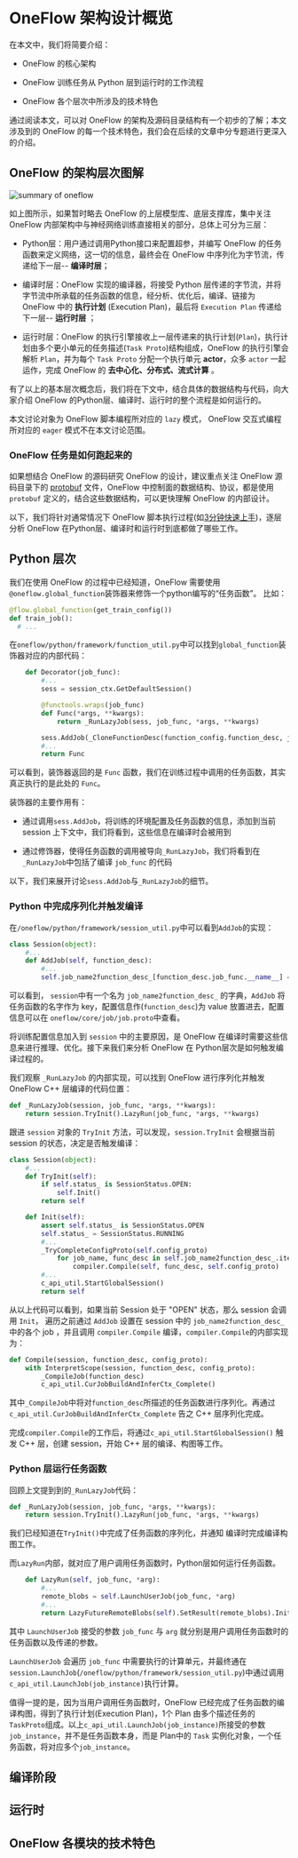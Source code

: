 # OneFlow 架构设计概览

在本文中，我们将简要介绍：

* OneFlow 的核心架构

* OneFlow 训练任务从 Python 层到运行时的工作流程

* OneFlow 各个层次中所涉及的技术特色

通过阅读本文，可以对 OneFlow 的架构及源码目录结构有一个初步的了解；本文涉及到的 OneFlow 的每一个技术特色，我们会在后续的文章中分专题进行更深入的介绍。

## OneFlow 的架构层次图解
![summary of oneflow](imgs/design_overview.png)

如上图所示，如果暂时略去 OneFlow 的上层模型库、底层支撑库，集中关注 OneFlow 内部架构中与神经网络训练直接相关的部分，总体上可分为三层：

* Python层：用户通过调用Python接口来配置超参，并编写 OneFlow 的任务函数来定义网络，这一切的信息，最终会在 OneFlow 中序列化为字节流，传递给下一层-- **编译时层**；

* 编译时层：OneFlow 实现的编译器，将接受 Python 层传递的字节流，并将字节流中所承载的任务函数的信息，经分析、优化后，编译、链接为 OneFlow 中的 **执行计划** (Execution Plan)，最后将 `Execution Plan` 传递给下一层-- **运行时层** ；

* 运行时层：OneFlow 的执行引擎接收上一层传递来的执行计划(`Plan`)，执行计划由多个更小单元的任务描述(`Task Proto`)结构组成，OneFlow 的执行引擎会解析 `Plan`，并为每个 `Task Proto` 分配一个执行单元 **actor**，众多 `actor` 一起运作，完成 OneFlow 的 **去中心化、分布式、流式计算** 。

有了以上的基本层次概念后，我们将在下文中，结合具体的数据结构与代码，向大家介绍 OneFlow 的Python层、编译时、运行时的整个流程是如何运行的。


本文讨论对象为 OneFlow 脚本编程所对应的 `lazy` 模式， OneFlow 交互式编程所对应的 `eager` 模式不在本文讨论范围。

### OneFlow 任务是如何跑起来的
如果想结合 OneFlow 的源码研究 OneFlow 的设计，建议重点关注 OneFlow 源码目录下的 [protobuf](https://developers.google.cn/protocol-buffers/) 文件，OneFlow 中控制面的数据结构、协议，都是使用 `protobuf` 定义的，结合这些数据结构，可以更快理解 OneFlow 的内部设计。

以下，我们将针对通常情况下 OneFlow 脚本执行过程(如[3分钟快速上手](../quick_start/quickstart_in_3_min.md))，逐层分析 OneFlow 在Python层、编译时和运行时到底都做了哪些工作。

## Python 层次
我们在使用 OneFlow 的过程中已经知道，OneFlow 需要使用`@oneflow.global_function`装饰器来修饰一个python编写的“任务函数”。
比如：
```python
@flow.global_function(get_train_config())
def train_job():
  # ...
```

在`oneflow/python/framework/function_util.py`中可以找到`global_function`装饰器对应的内部代码：
```python
    def Decorator(job_func):
        #...
        sess = session_ctx.GetDefaultSession()

        @functools.wraps(job_func)
        def Func(*args, **kwargs):
            return _RunLazyJob(sess, job_func, *args, **kwargs)

        sess.AddJob(_CloneFunctionDesc(function_config.function_desc, job_func))
        #...
        return Func
```
可以看到，装饰器返回的是 `Func` 函数，我们在训练过程中调用的任务函数，其实真正执行的是此处的 `Func`。

装饰器的主要作用有：

* 通过调用`sess.AddJob`，将训练的环境配置及任务函数的信息，添加到当前 session 上下文中，我们将看到，这些信息在编译时会被用到

* 通过修饰器，使得任务函数的调用被导向`_RunLazyJob`，我们将看到在`_RunLazyJob`中包括了编译 `job_func` 的代码

以下，我们来展开讨论`sess.AddJob`与`_RunLazyJob`的细节。

### Python 中完成序列化并触发编译

在`/oneflow/python/framework/session_util.py`中可以看到`AddJob`的实现：
```python
class Session(object):
    #...
    def AddJob(self, function_desc):
        #...
        self.job_name2function_desc_[function_desc.job_func.__name__] = function_desc
```
可以看到， `session`中有一个名为 `job_name2function_desc_` 的字典，`AddJob` 将任务函数的名字作为 key，配置信息作(`function_desc`)为 value 放置进去，配置信息可以在 `oneflow/core/job/job.proto`中查看。

将训练配置信息加入到 `session` 中的主要原因，是 OneFlow 在编译时需要这些信息来进行推理、优化。接下来我们来分析 OneFlow 在 Python层次是如何触发编译过程的。

我们观察 `_RunLazyJob` 的内部实现，可以找到 OneFlow 进行序列化并触发 OneFlow C++ 层编译的代码位置：
```python
def _RunLazyJob(session, job_func, *args, **kwargs):
    return session.TryInit().LazyRun(job_func, *args, **kwargs)
```
跟进 `session` 对象的 `TryInit` 方法，可以发现，`session.TryInit` 会根据当前 session 的状态，决定是否触发编译：
```python
class Session(object):
    #...
    def TryInit(self):
        if self.status_ is SessionStatus.OPEN:
            self.Init()
        return self

    def Init(self):
        assert self.status_ is SessionStatus.OPEN
        self.status_ = SessionStatus.RUNNING
        #...
        _TryCompleteConfigProto(self.config_proto)
            for job_name, func_desc in self.job_name2function_desc_.items():
                compiler.Compile(self, func_desc, self.config_proto)
        #...
        c_api_util.StartGlobalSession()
        return self
```
从以上代码可以看到，如果当前 Session 处于 "OPEN" 状态，那么 session 会调用 `Init`， 遍历之前通过 `AddJob` 设置在 session 中的 `job_name2function_desc_` 中的各个 job ，并且调用 `compiler.Compile` 编译，`compiler.Compile`的内部实现为：
```python
def Compile(session, function_desc, config_proto):
    with InterpretScope(session, function_desc, config_proto):
        _CompileJob(function_desc)
        c_api_util.CurJobBuildAndInferCtx_Complete()
```

其中`_CompileJob`中将对`function_desc`所描述的任务函数进行序列化。再通过 `c_api_util.CurJobBuildAndInferCtx_Complete` 告之 C++ 层序列化完成。

完成`compiler.Compile`的工作后，将通过`c_api_util.StartGlobalSession()` 触发 C++ 层，创建 session，开始 C++ 层的编译、构图等工作。


### Python 层运行任务函数
回顾上文提到到的`_RunLazyJob`代码：
```python
def _RunLazyJob(session, job_func, *args, **kwargs):
    return session.TryInit().LazyRun(job_func, *args, **kwargs)
```
我们已经知道在`TryInit()`中完成了任务函数的序列化，并通知 编译时完成编译构图工作。

而`LazyRun`内部，就对应了用户调用任务函数时，Python层如何运行任务函数。

```python
    def LazyRun(self, job_func, *arg):
        #...
        remote_blobs = self.LaunchUserJob(job_func, *arg)
        #...
        return LazyFutureRemoteBlobs(self).SetResult(remote_blobs).Inited()
```
其中 `LaunchUserJob` 接受的参数 `job_func` 与 `arg` 就分别是用户调用任务函数时的任务函数以及传递的参数。

`LaunchUserJob` 会遍历 `job_func` 中需要执行的计算单元，并最终通在`session.LaunchJob`(`/oneflow/python/framework/session_util.py`)中通过调用`c_api_util.LaunchJob(job_instance)`执行计算。

值得一提的是，因为当用户调用任务函数时，OneFlow 已经完成了任务函数的编译构图，得到了执行计划(Execution Plan)，1个 Plan 由多个描述任务的`TaskProto`组成。以上`c_api_util.LaunchJob(job_instance)`所接受的参数`job_instance`，并不是任务函数本身，而是 Plan中的 `Task` 实例化对象，一个任务函数，将对应多个`job_instance`。

## 编译阶段


## 运行时

## OneFlow 各模块的技术特色
